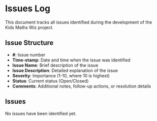 # Issues Log

This document tracks all issues identified during the development of the Kids Maths Wiz project.

## Issue Structure
- **#**: Issue number
- **Time-stamp**: Date and time when the issue was identified
- **Issue Name**: Brief description of the issue
- **Issue Description**: Detailed explanation of the issue
- **Severity**: Importance (1-10, where 10 is highest)
- **Status**: Current status (Open/Closed)
- **Comments**: Additional notes, follow-up actions, or resolution details

## Issues

No issues have been identified yet.